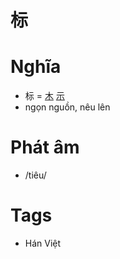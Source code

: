 # 标

# Nghĩa
* 标 = [木](木.md) [示](示.md)
* ngọn nguồn, nêu lên

# Phát âm
* /tiêu/

# Tags
* Hán Việt

<script>window.HANZI_FIELD='标';</script>
